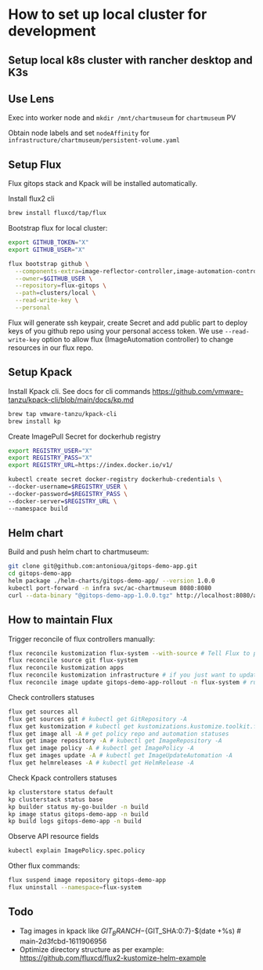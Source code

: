 # How to set up local cluster for development

## Setup local k8s cluster with rancher desktop and K3s

## Use Lens

Exec into worker node and `mkdir /mnt/chartmuseum` for `chartmuseum` PV

Obtain node labels and set `nodeAffinity` for `infrastructure/chartmuseum/persistent-volume.yaml`

## Setup Flux

Flux gitops stack and Kpack will be installed automatically.

Install flux2 cli
```bash
brew install fluxcd/tap/flux
```

Bootstrap flux for local cluster:
```bash
export GITHUB_TOKEN="X"
export GITHUB_USER="X"

flux bootstrap github \
  --components-extra=image-reflector-controller,image-automation-controller \
  --owner=$GITHUB_USER \
  --repository=flux-gitops \
  --path=clusters/local \
  --read-write-key \
  --personal
```

Flux will generate ssh keypair, create Secret and add public part to deploy keys of you github repo using your personal access token.
We use `--read-write-key` option to allow flux (ImageAutomation controller) to change resources in our flux repo.

## Setup Kpack

Install Kpack cli. See docs for cli commands https://github.com/vmware-tanzu/kpack-cli/blob/main/docs/kp.md
```bash
brew tap vmware-tanzu/kpack-cli
brew install kp
```

Create ImagePull Secret for dockerhub registry
```bash
export REGISTRY_USER="X"
export REGISTRY_PASS="X"
export REGISTRY_URL=https://index.docker.io/v1/

kubectl create secret docker-registry dockerhub-credentials \
--docker-username=$REGISTRY_USER \
--docker-password=$REGISTRY_PASS \
--docker-server=$REGISTRY_URL \
--namespace build
```

## Helm chart

Build and push helm chart to chartmuseum:
```bash
git clone git@github.com:antonioua/gitops-demo-app.git
cd gitops-demo-app
helm package ./helm-charts/gitops-demo-app/ --version 1.0.0
kubectl port-forward -n infra svc/ac-chartmuseum 8080:8080
curl --data-binary "@gitops-demo-app-1.0.0.tgz" http://localhost:8080/api/charts
```

## How to maintain Flux

Trigger reconcile of flux controllers manually:
```bash
flux reconcile kustomization flux-system --with-source # Tell Flux to pull and apply the changes
flux reconcile source git flux-system
flux reconcile kustomization apps
flux reconcile kustomization infrastructure # if you just want to update infra
flux reconcile image update gitops-demo-app-rollout -n flux-system # run image automation
```

Check controllers statuses
```bash
flux get sources all
flux get sources git # kubectl get GitRepository -A
flux get kustomization # kubectl get kustomizations.kustomize.toolkit.fluxcd.io -A
flux get image all -A # get policy repo and automation statuses
flux get image repository -A # kubectl get ImageRepository -A
flux get image policy -A # kubectl get ImagePolicy -A
flux get images update -A # kubectl get ImageUpdateAutomation -A
flux get helmreleases -A # kubectl get HelmRelease -A
```

Check Kpack controllers statuses
```bash
kp clusterstore status default
kp clusterstack status base
kp builder status my-go-builder -n build
kp image status gitops-demo-app -n build
kp build logs gitops-demo-app -n build
```

Observe API resource fields
```bash
kubectl explain ImagePolicy.spec.policy
```

Other flux commands:
```bash
flux suspend image repository gitops-demo-app
flux uninstall --namespace=flux-system
```

## Todo
- Tag images in kpack like ${GIT_BRANCH}-${GIT_SHA:0:7}-$(date +%s) # main-2d3fcbd-1611906956
- Optimize directory structure as per example: https://github.com/fluxcd/flux2-kustomize-helm-example